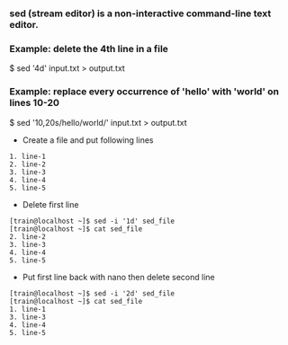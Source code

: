 ### sed (stream editor) is a non-interactive command-line text editor.

### Example: delete the 4th line in a file
$ sed '4d' input.txt > output.txt

### Example: replace every occurrence of 'hello' with 'world' on lines 10-20
$ sed '10,20s/hello/world/' input.txt > output.txt

- Create a file and put following lines  
```
1. line-1
2. line-2
3. line-3
4. line-4
5. line-5
```
- Delete first line  
```
[train@localhost ~]$ sed -i '1d' sed_file
[train@localhost ~]$ cat sed_file
2. line-2
3. line-3
4. line-4
5. line-5
```

- Put first line back with nano then delete second line  
```
[train@localhost ~]$ sed -i '2d' sed_file
[train@localhost ~]$ cat sed_file
1. line-1
3. line-3
4. line-4
5. line-5
```

